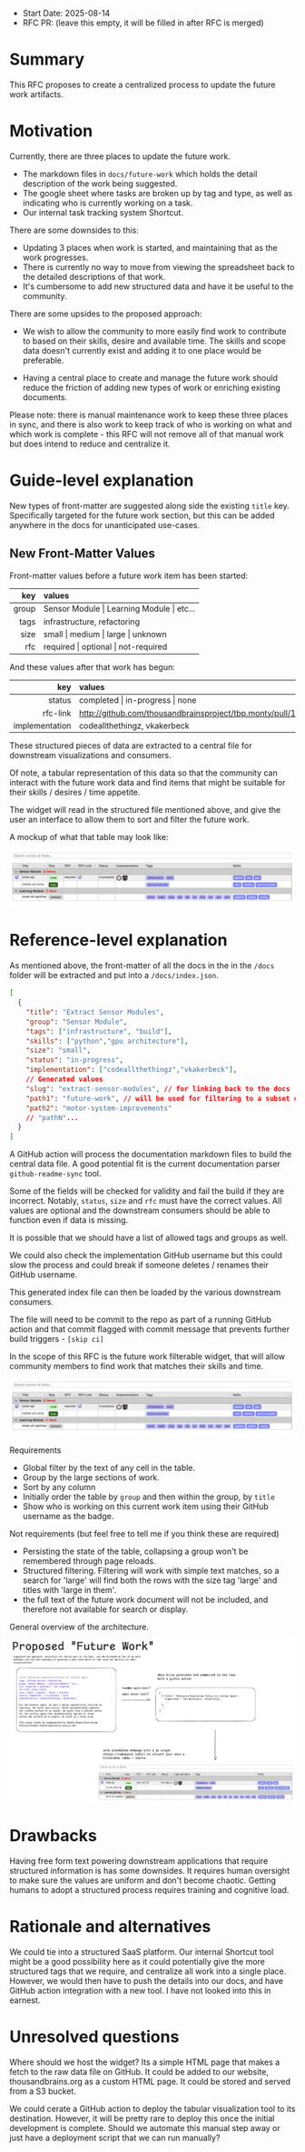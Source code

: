 - Start Date: 2025-08-14
- RFC PR: (leave this empty, it will be filled in after RFC is merged)


# Summary

This RFC proposes to create a centralized process to update the future work artifacts.

# Motivation

Currently, there are three places to update the future work. 
- The markdown files in `docs/future-work` which holds the detail description of the work being suggested.
- The google sheet where tasks are broken up by tag and type, as well as indicating who is currently working on a task.
- Our internal task tracking system Shortcut.

There are some downsides to this:
- Updating 3 places when work is started, and maintaining that as the work progresses.
- There is currently no way to move from viewing the spreadsheet back to the detailed descriptions of that work.
- It's cumbersome to add new structured data and have it be useful to the community.

There are some upsides to the proposed approach:

- We wish to allow the community to more easily find work to contribute to based on their skills, desire and available time. The skills and scope data doesn't currently exist and adding it to one place would be preferable.

- Having a central place to create and manage the future work should reduce the friction of adding new types of work or enriching existing documents.

Please note: there is manual maintenance work to keep these three places in sync, and there is also work to keep track of who is working on what and which work is complete - this RFC will not remove all of that manual work but does intend to reduce and centralize it.

# Guide-level explanation

New types of front-matter are suggested along side the existing `title` key.
Specifically targeted for the future work section, but this can be added anywhere in the docs for unanticipated use-cases.

## New Front-Matter Values

Front-matter values before a future work item has been started:

|        key|values|
|----------:|:-----|
| group     | Sensor Module &#124; Learning Module &#124; etc...|
| tags      | infrastructure, refactoring|
| size      | small &#124; medium &#124; large &#124; unknown|
| rfc       | required &#124; optional &#124; not-required|

And these values after that work has begun:

|              key|values|
|----------------:|:-----|
| status          | completed &#124; in-progress &#124; none|
| rfc-link        | http://github.com/thousandbrainsproject/tbp.monty/pull/123|
| implementation  | codeallthethingz, vkakerbeck|


These structured pieces of data are extracted to a central file for downstream visualizations and consumers.

Of note, a tabular representation of this data so that the community can interact with the future work data and find items that might be suitable for their skills / desires / time appetite.

The widget will read in the structured file mentioned above, and give the user an interface to allow them to sort and filter the future work.

A mockup of what that table may look like:

![](0000_future_work/table.png)

# Reference-level explanation

As mentioned above, the front-matter of all the docs in the in the `/docs` folder will be extracted and put into a `/docs/index.json`.

```json
[
  {
    "title": "Extract Sensor Modules",
    "group": "Sensor Module",
    "tags": ["infrastructure", "build"],
    "skills": ["python","gpu architecture"],
    "size": "small",
    "status": "in-progress",
    "implementation": ["codeallthethingz","vkakerbeck"],
    // Generated values
    "slug": "extract-sensor-modules", // for linking back to the docs
    "path1": "future-work", // will be used for filtering to a subset of the docs
    "path2": "motor-system-improvements" 
    // "pathN"...
  }
]
```

A GitHub action will process the documentation markdown files to build the central data file.  A good potential fit is the current documentation parser `github-readme-sync` tool.

Some of the fields will be checked for validity and fail the build if they are incorrect.  Notably, `status`, `size` and `rfc` must have the correct values.
All values are optional and the downstream consumers should be able to function even if data is missing.

It is possible that we should have a list of allowed tags and groups as well.

We could also check the implementation GitHub username but this could slow the process and could break if someone deletes / renames their GitHub username.

This generated index file can then be loaded by the various downstream consumers.


The file will need to be commit to the repo as part of a running GitHub action and that commit flagged with commit message that prevents further build triggers - `[skip ci]`


In the scope of this RFC is the future work filterable widget, that will allow community members to find work that matches their skills and time.


![](0000_future_work/table.png)

Requirements
- Global filter by the text of any cell in the table.
- Group by the large sections of work.
- Sort by any column
- Initially order the table by `group` and then within the group, by `title`
- Show who is working on this current work item using their GitHub username as the badge.

Not requirements (but feel free to tell me if you think these are required)
- Persisting the state of the table, collapsing a group won't be remembered through page reloads.
- Structured filtering. Filtering will work with simple text matches, so a search for 'large' will find both the rows with the size tag 'large' and titles with 'large in them'.
- the full text of the future work document will not be included, and therefore not available for search or display.


General overview of the architecture.

![](0000_future_work/architecture.png)

# Drawbacks

Having free form text powering downstream applications that require structured information is has some downsides. It requires human oversight to make sure the values are uniform and don't become chaotic.
Getting humans to adopt a structured process requires training and cognitive load.

# Rationale and alternatives

We could tie into a structured SaaS platform.  Our internal Shortcut tool might be a good possibility here as it could potentially give the more structured tags that we require, and centralize all work into a single place.  However, we would then have to push the details into our docs, and have GitHub action integration with a new tool.  I have not looked into this in earnest.


# Unresolved questions

Where should we host the widget?  Its a simple HTML page that makes a fetch to the raw data file on GitHub. It could be added to our website, thousandbrains.org as a custom HTML page. It could be stored and served from a S3 bucket.

We could cerate a GitHub action to deploy the tabular visualization tool to its destination. However, it will be pretty rare to deploy this once the initial development is complete. Should we automate this manual step away or just have a deployment script that we can run manually?



